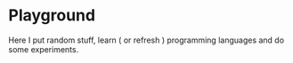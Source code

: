 # Playground
Here I put random stuff, learn ( or refresh ) programming languages and do some experiments.
